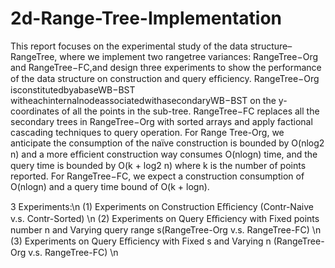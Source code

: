 # 2d-Range-Tree-Implementation

This report focuses on the experimental study of the data structure–RangeTree, where we implement two rangetree variances: RangeTree−Org and RangeTree−FC,and design three experiments to show the performance of the data structure on construction and query efﬁciency. RangeTree−Org isconstitutedbyabaseWB−BST witheachinternalnodeassociatedwithasecondaryWB−BST on the y-coordinates of all the points in the sub-tree. RangeTree−FC replaces all the secondary trees in RangeTree−Org with sorted arrays and apply factional cascading techniques to query operation. For Range Tree-Org, we anticipate the consumption of the naïve construction is bounded by O(nlog2 n) and a more efﬁcient construction way consumes O(nlogn) time, and the query time is bounded by O(k + log2 n) where k is the number of points reported. For RangeTree−FC, we expect a construction consumption of O(nlogn) and a query time bound of O(k + logn).

3 Experiments:\n
(1) Experiments on Construction Eﬃciency (Contr-Naive v.s. Contr-Sorted) \n
(2) Experiments on Query Eﬃciency with Fixed points number n and Varying query range s(RangeTree-Org v.s. RangeTree-FC) \n
(3) Experiments on Query Eﬃciency with Fixed s and Varying n (RangeTree-Org v.s. RangeTree-FC) \n



